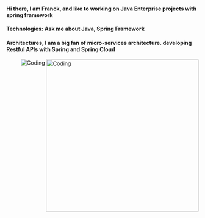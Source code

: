 #### Hi there, I am Franck, and like to working on Java Enterprise projects with spring framework
#### Technologies: Ask me about Java, Spring Framework
#### Architectures, I am a big fan of micro-services architecture. developing Restful APIs with Spring and Spring Cloud

  <img align="right" alt="Coding" width="400" src="https://media.istockphoto.com/photos/generic-java-code-picture-id183805843?b=1&k=20&m=183805843&s=170667a&w=0&h=cAFttnU31LVVneHwlIWDBWtsCvowtJsas9eXKXiDgwQ=">
  
  <img align="right" alt="Coding" width="" src="https://pbs.twimg.com/media/FHJWV8bXMAYpO4p?format=png&name=small">
  
  
